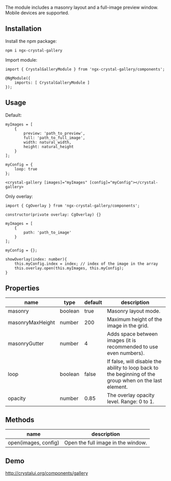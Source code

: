 The module includes a masonry layout and a full-image preview window. Mobile devices are supported.

## Installation

Install the npm package:

    npm i ngx-crystal-gallery
        
Import module:

	import { CrystalGalleryModule } from 'ngx-crystal-gallery/components';

	@NgModule({
	    imports: [ CrystalGalleryModule ]
	});

## Usage
Default:

	myImages = [
		{
			preview: 'path_to_preview', 
			full: 'path_to_full_image',
			width: natural_width,
			height: natural_height
		}
	];

	myConfig = {
		loop: true
	};

	<crystal-gallery [images]="myImages" [config]="myConfig"></crystal-gallery>

Only overlay:

	import { CgOverlay } from 'ngx-crystal-gallery/components';

	constructor(private overlay: CgOverlay) {}

	myImages = [
		{
			path: 'path_to_image' 
		}
	];

	myConfig = {};

	showOverlay(index: number){
		this.myConfig.index = index; // index of the image in the array
		this.overlay.open(this.myImages, this.myConfig);
	}

## Properties

| name             | type           | default            | description                                                                                            |
|------------------|----------------|--------------------|--------------------------------------------------------------------------------------------------------|
| masonry          | boolean        | true               | Masonry layout mode.                                                                                   |
| masonryMaxHeight | number         | 200                | Maximum height of the image in the grid.                                                               |
| masonryGutter    | number         | 4                  | Adds space between images (it is recommended to use even numbers).                                     |
| loop             | boolean        | false              | If false, will disable the ability to loop back to the beginning of the group when on the last element.|
| opacity          | number         | 0.85               | The overlay opacity level. Range: 0 to 1.                                                              |

## Methods

| name                 | description                              |
|----------------------|------------------------------------------|
| open(images, config) | Open the full image in the window.       |

## Demo
http://crystalui.org/components/gallery
